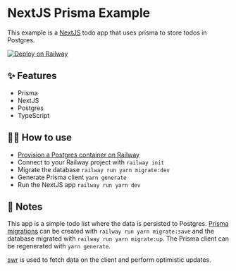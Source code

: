 # NextJS Prisma Example

This example is a [NextJS](https://nextjs.org/) todo app that uses prisma to
store todos in Postgres.

[![Deploy on Railway](https://railway.app/button.svg)](https://railway.app/new?template=https%3A%2F%2Fgithub.com%2Frailwayapp%2Fexamples%2Ftree%2Fmaster%2Fexamples%2Fnextjs-prisma&plugins=postgresql)

## ✨ Features

- Prisma
- NextJS
- Postgres
- TypeScript

## 💁‍♀️ How to use

- [Provision a Postgres container on Railway](https://dev.new)
- Connect to your Railway project with `railway init`
- Migrate the database `railway run yarn migrate:dev`
- Generate Prisma client `yarn generate`
- Run the NextJS app `railway run yarn dev`

## 📝 Notes

This app is a simple todo list where the data is persisted to Postgres. [Prisma
migrations](https://www.prisma.io/docs/concepts/components/prisma-migrate#prisma-migrate)
can be created with `railway run yarn migrate:save` and the database migrated
with `railway run yarn migrate:up`. The Prisma client can be regenerated with
`yarn generate`.

[swr](https://swr.vercel.app/) is used to fetch data on the client and perform optimistic updates.

